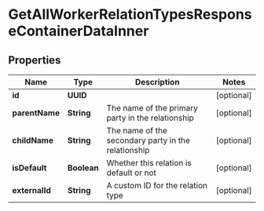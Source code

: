 

# GetAllWorkerRelationTypesResponseContainerDataInner


## Properties

| Name | Type | Description | Notes |
|------------ | ------------- | ------------- | -------------|
|**id** | **UUID** |  |  [optional] |
|**parentName** | **String** | The name of the primary party in the relationship |  [optional] |
|**childName** | **String** | The name of the secondary party in the relationship |  [optional] |
|**isDefault** | **Boolean** | Whether this relation is default or not |  [optional] |
|**externalId** | **String** | A custom ID for the relation type |  [optional] |



